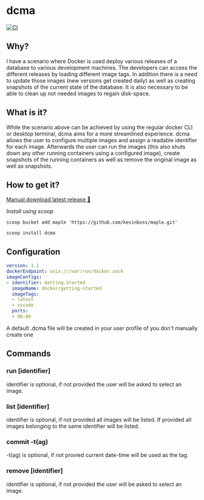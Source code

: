 # dcma

[![CI](https://github.com/kevinboss/dcma/actions/workflows/ci.yaml/badge.svg?event=push)](https://github.com/kevinboss/dcma/actions/workflows/ci.yaml)

## Why?

I have a scenario where Docker is used deploy various releases of a database to various development machines. The developers can access the different releases by loading different image tags.
In addition there is a need to update those images (new versions get created daily) as well as creating snapshots of the current state of the database.
It is also necessary to be able to clean up not needed images to regain disk-space.

## What is it?

While the scenario above can be achieved by using the regular docker CLI or desktop terminal, dcma aims for a more streamlined experience. dcma allows the user to configure multiple images and assign a readable identifier for each image.
Afterwards the user can run the images (this also shuts down any other running containers using a configured image), create snapshots of the running containers as well as remove the original image as well as snapshots.

## How to get it?

[Manual download latest release 💾](https://github.com/kevinboss/dcma/releases/latest)

*Install using scoop*

`scoop bucket add maple 'https://github.com/kevinboss/maple.git'`

`scoop install dcma`

## Configuration

```yaml
version: 1.1
dockerEndpoint: unix:///var/run/docker.sock
imageConfigs:
- identifier: Getting.Started
  imageName: docker/getting-started
  imageTags:
  - latest
  - vscode
  ports:
  - 80:80
```

A default .dcma file will be created in your user profile of you don't manually create one

## Commands

### run \[identifier\]

identifier is optional, if not provided the user will be asked to select an image.

### list \[identifier\]

identifier is optional, if not provided all images will be listed. If provided all images belonging to the same identifier will be listed.

### commit -t(ag)

-t(ag) is optional, if not provied current date-time will be used as the tag.

### remove \[identifier\]

identifier is optional, if not provided the user will be asked to select an image.
